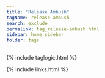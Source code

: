 ```yaml
---
title: "Release Ambush"
tagName: release-ambush
search: exclude
permalink: tag_release-ambush.html
sidebar: home_sidebar
folder: tags
---
```

{% include taglogic.html %}

{% include links.html %}

